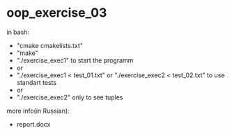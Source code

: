 # oop_exercise_03

in bash:
- "cmake cmakelists.txt"
- "make"
- "./exercise_exec1" to start the programm
- or
- "./exercise_exec1 < test_01.txt" or "./exercise_exec2 < test_02.txt" to use standart tests
- or
- "./exercise_exec2" only to see tuples

more info(in Russian):
- report.docx
